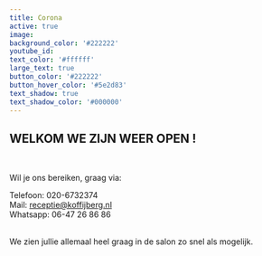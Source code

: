 ```yaml
---
title: Corona
active: true
image:
background_color: '#222222'
youtube_id:
text_color: '#ffffff'
large_text: true
button_color: '#222222'
button_hover_color: '#5e2d83'
text_shadow: true
text_shadow_color: '#000000'
---
```


## WELKOM WE ZIJN WEER OPEN \!&nbsp;

&nbsp;

Wil je ons bereiken, graag via:

Telefoon: 020-6732374<br>Mail: receptie@koffijberg.nl&nbsp;<br>Whatsapp: 06-47 26 86 86<br>&nbsp;

We zien jullie allemaal heel graag in de salon zo snel als mogelijk.

&nbsp;

